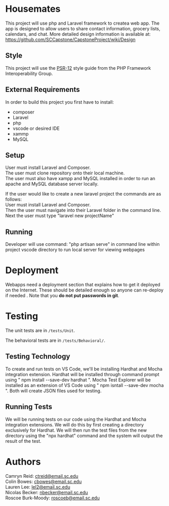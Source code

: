 # Housemates

This project will use php and Laravel framework to createa web app. The app is designed to allow users to share contact information, grocery lists, calendars, and chat.
More detailed design information is available at: https://github.com/SCCapstone/CapstoneProject/wiki/Design

## Style

This project will use the [PSR-12](https://www.php-fig.org/psr/psr-12/) style guide from the PHP Framework Interoperability Group.

## External Requirements

In order to build this project you first have to install:

* composer
* Laravel
* php
* vscode or desired IDE
* xammp
* MySQL

## Setup

User must install Laravel and Composer.<br>
The user must clone repository onto their local machine.<br>
The user must  also have xampp and MySQL installed in order to run an apache and MySQL database server locally. 

If the user would like to create a new laravel project the commands are as follows:<br>
User must install Laravel and Composer.<br>
Then the user must navigate into their Laravel folder in the command line.<br>
Next the user must type "laravel new projectName"

## Running

Developer will use command:
"php artisan serve" in command line within project vscode directory to run local server for viewing webpages

# Deployment

Webapps need a deployment section that explains how to get it deployed on the 
Internet. These should be detailed enough so anyone can re-deploy if needed
. Note that you **do not put passwords in git**. 

# Testing

The unit tests are in `/tests/Unit`.

The behavioral tests are in `/tests/Behavioral/`.

## Testing Technology

To create and run tests on VS Code, we'll be installing Hardhat and Mocha integration extension. Hardhat will be installed through command prompt using " npm install --save-dev hardhat ". Mocha Test Explorer will be installed as an extension of VS Code using " npm isntall --save-dev mocha ". Both will create JSON files used for testing.

## Running Tests

We will be running tests on our code using the Hardhat and Mocha integration extensions. We will do this by first creating a directory exclusively for Hardhat. We will then run the test files from the new directory using the "npx hardhat" command and the system will output the result of the test. 

# Authors

Camryn Reid: ctreid@email.sc.edu<br>
Colin Bowes: cbowes@email.sc.edu<br>
Lauren Lee: lel2@email.sc.edu<br>
Nicolas Becker: nbecker@email.sc.edu<br>
Roscoe Burk-Moody: roscoeb@email.sc.edu<br>
